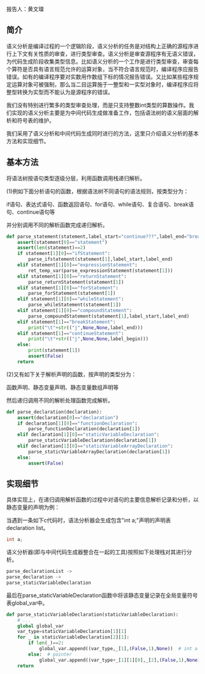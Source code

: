 报告人：黄文璨

## 简介
语义分析是编译过程的一个逻辑阶段，语义分析的任务是对结构上正确的源程序进行上下文有关性质的审查，进行类型审查。语义分析是审查源程序有无语义错误，为代码生成阶段收集类型信息。比如语义分析的一个工作是进行类型审查，审查每个算符是否具有语言规范允许的运算对象，当不符合语言规范时，编译程序应报告错误。如有的编译程序要对实数用作数组下标的情况报告错误。又比如某些程序规定运算对象可被强制，那么当二目运算施于一整型和一实型对象时，编译程序应将整型转换为实型而不能认为是源程序的错误。

我们没有特别进行繁多的类型审查处理，而是只支持整数int类型的算数操作。我们实现的语义分析主要是为中间代码生成做准备工作，包括语法树的语义层面的解析和符号表的维护。

我们采用了语义分析和中间代码生成同时进行的方法，这里只介绍语义分析的基本方法和实现细节。

## 基本方法
将语法树按语句类型逐级分层，利用函数调用栈递归解析。

(1)例如下面分析语句的函数，根据语法树不同语句的语法规则，按类型分为：

if语句、表达式语句、函数返回语句、for语句、while语句、复合语句、break语句、continue语句等

并分别调用不同的解析函数完成递归解析。

```python
def parse_statement(statement,label_start="continue???",label_end="break???"):
	assert(statement[0]=="statement")
	assert(len(statement)==2)
	if statement[1][0]=="ifStatement":
		parse_ifstatement(statement[1],label_start,label_end)
	elif statement[1][0]=="expressionStatement":
		ret_temp_var(parse_expressionStatement(statement[1]))
	elif statement[1][0]=="returnStatement":
		parse_returnStatement(statement[1])
	elif statement[1][0]=="forStatement":
		parse_forStatement(statement[1])
	elif statement[1][0]=="whileStatement":
		parse_whileStatement(statement[1])
	elif statement[1][0]=="compoundStatement":
		parse_compoundStatement(statement[1],label_start,label_end)
	elif statement[1]=="breakStatement":
		print("\t"+str(("j",None,None,label_end)))
	elif statement[1]=="continueStatement":
		print("\t"+str(("j",None,None,label_begin)))
	else:
		print(statement[1])
		assert(False)
	return
```

(2)又有如下关于解析声明的函数，按声明的类型分为：

函数声明、静态变量声明、静态变量数组声明等

然后递归调用不同的解析处理函数完成解析。
```python
def parse_declaration(declaration):
	assert(declaration[0]=="declaration")
	if declaration[1][0]=="functionDeclaration":
		parse_functionDeclaration(declaration[1])
	elif declaration[1][0]=="staticVariableDeclaration":
		parse_staticVariableDeclaration(declaration[1])
	elif declaration[1][0]=="staticVariableArrayDeclaration":
		parse_staticVariableArrayDeclaration(declaration[1])
	else:
		assert(False)
```

## 实现细节
具体实现上，在递归调用解析函数的过程中对语句的主要信息解析记录和分析，以静态变量的声明为例：

当遇到一条如下c代码时，语法分析器会生成包含"int a;"声明的声明表declaration list。
```c
int a;
```

语义分析器(即与中间代码生成器整合在一起的工具)按照如下处理栈对其进行分析。
```python
parse_declarationList ->
parse_declaration ->
parse_staticVariableDeclaration
```

最后在parse_staticVariableDeclaration函数中将该静态变量记录在全局变量符号表global_var中。
```python
def parse_staticVariableDeclaration(staticVariableDeclaration):
	# ...
	global global_var
	var_type=staticVariableDeclaration[1][1]
	for _ in staticVariableDeclaration[2][1]:
		if len(_)==2:
			global_var.append((var_type,_[1],(False,1),None))  # int a
		else:  # pointer
			global_var.append((var_type+_[1][1][0],_[2],(False,1),None))  # int *a
	return
```
